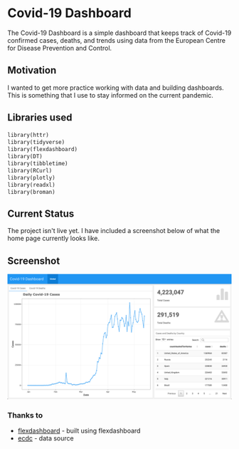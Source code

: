 # Covid-19 Dashboard
The Covid-19 Dashboard is a simple dashboard that keeps track of Covid-19 confirmed cases, deaths, and trends using data from the European Centre for Disease Prevention and Control.

## Motivation
I wanted to get more practice working with data and building dashboards. This is something that I use to stay informed on the current pandemic.

## Libraries used
```
library(httr)
library(tidyverse)
library(flexdashboard)
library(DT)
library(tibbletime)
library(RCurl)
library(plotly)
library(readxl)
library(broman)
```
## Current Status
The project isn't live yet. I have included a screenshot below of what the home page currently looks like.

## Screenshot
![Dashboard Screenshot](images/Covid-19TrackerScreenshot4.png)

### Thanks to
* [flexdashboard](https://github.com/rstudio/flexdashboard) - built using flexdashboard
* [ecdc](https://www.ecdc.europa.eu/en) - data source